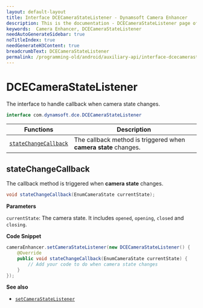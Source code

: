 ```yaml
---
layout: default-layout
title: Interface DCECameraStateListener - Dynamsoft Camera Enhancer
description: This is the documentation - DCECameraStateListener page of Dynamsoft Camera Enhancer.
keywords:  Camera Enhancer, DCECameraStateListener
needAutoGenerateSidebar: true
noTitleIndex: true
needGenerateH3Content: true
breadcrumbText: DCECameraStateListener
permalink: /programming-old/android/auxiliary-api/interface-dcecamerastatelistener.html
---
```


# DCECameraStateListener

The interface to handle callback when camera state changes.

```java
interface com.dynamsoft.dce.DCECameraStateListener
```

| Functions | Description |
| --------- | ----------- |
| [`stateChangeCallback`](#statechangecallback) | The callback method is triggered when **camera state** changes. |

## stateChangeCallback

The callback method is triggered when **camera state** changes.

```java
void stateChangeCallback(EnumCameraState currentState);
```

**Parameters**

`currentState`: The camera state. It includes `opened`, `opening`, `closed` and `closing`.

**Code Snippet**

```java
cameraEnhancer.setCameraStateListener(new DCECameraStateListener() {
    @Override
    public void stateChangeCallback(EnumCameraState currentState) {
        // Add your code to do when camera state changes
    }
});
```

**See also**

- [`setCameraStateListener`](../primary-api/camera-enhancer.md#setcamerastatelistener)
